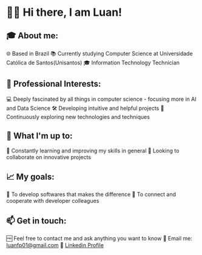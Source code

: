 # 🤙🏻 Hi there, I am Luan!

## 🎓 About me:
🌐 Based in Brazil
📚 Currently studying Computer Science at Universidade Católica de Santos(Unisantos)
🎓 Information Technology Technician

## 💭 Professional Interests:
💻 Deeply fascinated by all things in computer science - focusing more in AI and Data Science
🛠️ Developing intuitive and helpful projects
🔖 Continuously exploring new technologies and techniques

## 🧠 What I'm up to:
📖 Constantly learning and improving my skills in general
🔎 Looking to collaborate on innovative projects

## 📈 My goals:
🌠 To develop softwares that makes the difference
🛜 To connect and cooperate with developer colleagues

## 📫 Get in touch:
🆓 Feel free to contact me and ask anything you want to know
📧 Email me: luanfp01@gmail.com
🔗 [Linkedin Profile](www.linkedin.com/in/luan-felix-pereira-060991257)
<!---
luancoding220/luancoding220 is a ✨ special ✨ repository because its `README.md` (this file) appears on your GitHub profile.
You can click the Preview link to take a look at your changes.
--->
